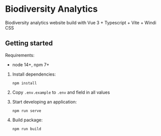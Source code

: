 # Biodiversity Analytics

Biodiversity analytics website build with Vue 3 + Typescript + Vite + Windi CSS

## Getting started

Requirements:
- node 14+, npm 7+

1. Install dependencies:

    `npm install`

2. Copy `.env.example` to `.env` and field in all values

3. Start developing an application:

    `npm run serve`

4. Build package:

    `npm run build`
